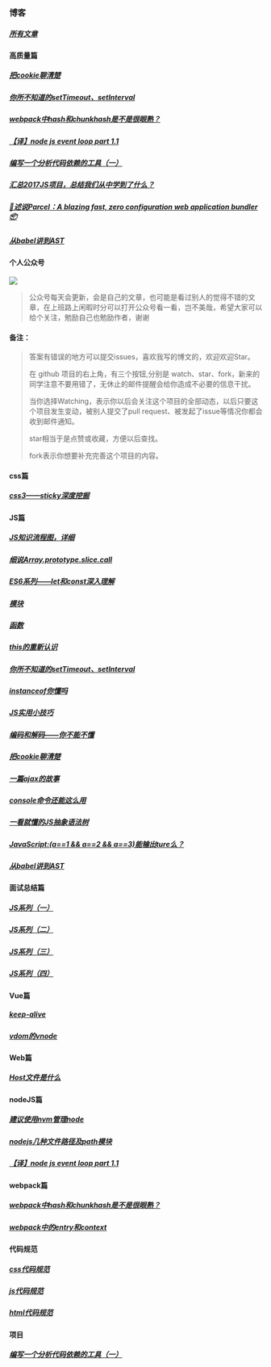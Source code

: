 ### 博客
##### [所有文章](https://github.com/laihuamin/JS-total/issues)
#### 高质量篇
##### [把cookie聊清楚](blog/cookie.md)
##### [你所不知道的setTimeout、setInterval](blog/定时器和计时器.md)
##### [webpack中hash和chunkhash是不是很眼熟？](blog/webpack中hash和chunkhash是不是很眼熟？.md)
##### [【译】node js event loop part 1.1](blog/【译】nodeJsEventLoopPart1.1.md)
##### [编写一个分析代码依赖的工具（一）](blog/编写一个分析代码依赖的工具（一）.md)
##### [汇总2017JS项目，总结我们从中学到了什么？](blog/汇总2017JS项目，总结我们从中学到了什么？.md)
##### [🚀述说Parcel：A blazing fast, zero configuration web application bundler 📦](https://github.com/laihuamin/JS-total/issues/30)
##### [从babel讲到AST](从babel讲到AST.md)

#### 个人公众号
![](http://laihuamin.oss-cn-beijing.aliyuncs.com/%E5%85%AC%E4%BC%97%E5%8F%B7%E4%BA%8C%E7%BB%B4%E7%A0%81.jpg)

> 公众号每天会更新，会是自己的文章，也可能是看过别人的觉得不错的文章，在上班路上闲暇时分可以打开公众号看一看，岂不美哉，希望大家可以给个关注，勉励自己也勉励作者，谢谢


#### 备注：

> 答案有错误的地方可以提交issues，喜欢我写的博文的，欢迎欢迎Star。
>
> 在 github 项目的右上角，有三个按钮,分别是 watch、star、fork，新来的同学注意不要用错了，无休止的邮件提醒会给你造成不必要的信息干扰。
>
> 当你选择Watching，表示你以后会关注这个项目的全部动态，以后只要这个项目发生变动，被别人提交了pull request、被发起了issue等情况你都会收到邮件通知。
>
> star相当于是点赞或收藏，方便以后查找。
> 
> fork表示你想要补充完善这个项目的内容。


#### css篇
##### [css3——sticky深度挖掘](blog/sticky你了解多少.md)
#### JS篇
##### [JS知识流程图，详细](blog/JS知识总揽.md)
##### [细说Array.prototype.slice.call](blog/细说Array.prototype.slice.call.md)
##### [ES6系列——let和const深入理解](blog/ES6系列——let和const深入理解.md)
##### [模块](blog/模块.md)
##### [函数](blog/函数.md)
##### [this的重新认识](blog/this的重新认识.md)
##### [你所不知道的setTimeout、setInterval](blog/定时器和计时器.md)
##### [instanceof你懂吗](blog/instanceof你懂吗.md)
##### [JS实用小技巧](blog/js的实用小技巧.md)
##### [编码和解码——你不能不懂](blog/编码与解码.md)
##### [把cookie聊清楚](blog/cookie.md)
##### [一篇ajax的故事](blog/ajax简述.md)
##### [console命令还能这么用](blog/console命令还能这么用.md)
##### [一看就懂的JS抽象语法树](blog/一看就懂的JS抽象语法树.md)
##### [JavaScript:(a==1 && a==2 && a==3)能输出ture么？](blog/JavaScript之a==1&&a==2&&a==3能输出ture么？.md)
##### [从babel讲到AST](从babel讲到AST.md)
#### 面试总结篇
##### [JS系列（一）](blog/JS系列（一）.md)
##### [JS系列（二）](blog/JS系列（二）.md)
##### [JS系列（三）](blog/JS系列（三）.md)
##### [JS系列（四）](blog/JS系列（四）.md)
#### Vue篇
##### [keep-alive](blog/keep-alive.md)
##### [vdom的vnode](blog/vdom的vnode.md)
#### Web篇
##### [Host文件是什么](blog/Host解析.md)
#### nodeJS篇
##### [建议使用nvm管理node](blog/建议使用nvm管理node.md)
##### [nodejs几种文件路径及path模块](blog/nodejs几种文件路径及path模块.md)
##### [【译】node js event loop part 1.1](blog/【译】nodeJsEventLoopPart1.1.md)
#### webpack篇
##### [webpack中hash和chunkhash是不是很眼熟？](blog/webpack中hash和chunkhash是不是很眼熟？.md)
##### [webpack中的entry和context](blog/webpack中的entry和context.md)
#### 代码规范
##### [css代码规范](blog/css代码规范.md)
##### [js代码规范](blog/js代码规范.md)
##### [html代码规范](blog/html代码规范.md)
#### 项目
##### [编写一个分析代码依赖的工具（一）](blog/编写一个分析代码依赖的工具（一）.md)
